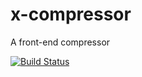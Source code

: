 # x-compressor
A front-end compressor  

[![Build Status](https://travis-ci.org/wuchangming/x-compressor.svg?branch=master)](https://travis-ci.org/wuchangming/x-compressor)
